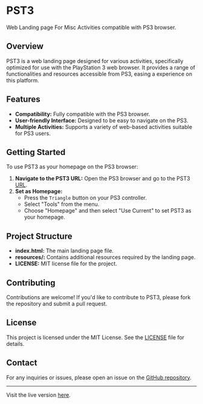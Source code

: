 # PST3

Web Landing page For Misc Activities compatible with PS3 browser.

## Overview

PST3 is a web landing page designed for various activities, specifically optimized for use with the PlayStation 3 web browser. It provides a range of functionalities and resources accessible from PS3, easing a experience on this platform.

## Features

- **Compatibility:** Fully compatible with the PS3 browser.
- **User-friendly Interface:** Designed to be easy to navigate on the PS3.
- **Multiple Activities:** Supports a variety of web-based activities suitable for PS3 users.

## Getting Started

To use PST3 as your homepage on the PS3 browser:

1. **Navigate to the PST3 URL:** Open the PS3 browser and go to the PST3 [URL](https://xmw-user.github.io/PST3/).
2. **Set as Homepage:**
   - Press the `Triangle` button on your PS3 controller.
   - Select "Tools" from the menu.
   - Choose "Homepage" and then select "Use Current" to set PST3 as your homepage.

## Project Structure

- **index.html:** The main landing page file.
- **resources/:** Contains additional resources required by the landing page.
- **LICENSE:** MIT license file for the project.

## Contributing

Contributions are welcome! If you'd like to contribute to PST3, please fork the repository and submit a pull request.

## License

This project is licensed under the MIT License. See the [LICENSE](LICENSE) file for details.

## Contact

For any inquiries or issues, please open an issue on the [GitHub repository](https://github.com/XMW-USER/PST3/issues).

---

Visit the live version [here](https://xmw-user.github.io/PST3/).
